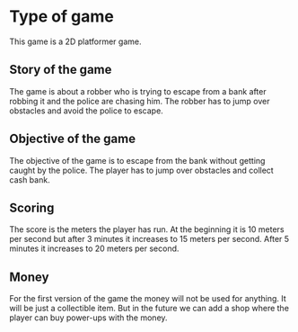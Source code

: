# Type of game

This game is a 2D platformer game.

## Story of the game

The game is about a robber who is trying to escape from a bank after robbing it and the police are chasing him. The robber has to jump over obstacles and avoid the police to escape.

## Objective of the game

The objective of the game is to escape from the bank without getting caught by the police. The player has to jump over obstacles and collect cash bank.

## Scoring

The score is the meters the player has run. At the beginning it is 10 meters per second but after 3 minutes it increases to 15 meters per second. After 5 minutes it increases to 20 meters per second.

## Money

For the first version of the game the money will not be used for anything. It will be just a collectible item. But in the future we can add a shop where the player can buy power-ups with the money.